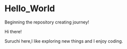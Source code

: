 # Hello_World
Beginning the repository creating journey!

Hi there!

Suruchi here,I like exploring new things and I enjoy coding.
